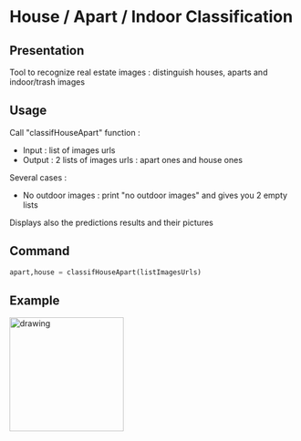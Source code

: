 # House / Apart / Indoor Classification

## Presentation

Tool to recognize real estate images : distinguish houses, aparts and indoor/trash images

## Usage

Call "classifHouseApart" function :
* Input : list of images urls
* Output : 2 lists of images urls : apart ones and house ones

Several cases :
* No outdoor images : print "no outdoor images" and gives you 2 empty lists

Displays also the predictions results and their pictures

## Command

```python
apart,house = classifHouseApart(listImagesUrls)
```

## Example

<img src="https://github.com/Ainara2828/House-Apart--CNN/blob/master/example.png" alt="drawing" width="200"/>
